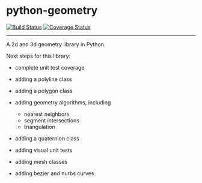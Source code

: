 # python-geometry

[![Build Status](https://travis-ci.org/bengolder/python-geometry.png?branch=master)](https://travis-ci.org/bengolder/python-geometry)
[![Coverage Status](https://coveralls.io/repos/bengolder/python-geometry/badge.png?branch=master)](https://coveralls.io/r/bengolder/python-geometry?branch=master)

---------


A 2d and 3d geometry library in Python.

Next steps for this library:

* complete unit test coverage
* adding a polyline class
* adding a polygon class
* adding geometry algorithms, including

    * nearest neighbors
    * segment intersections
    * triangulation

* adding a quaternion class
* adding visual unit tests 
* adding mesh classes
* adding bezier and nurbs curves

